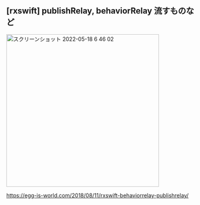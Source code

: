 ## [rxswift] publishRelay, behaviorRelay 流すものなど

<img width="400" alt="スクリーンショット 2022-05-18 6 46 02" src="https://user-images.githubusercontent.com/16571394/168915462-ff23757e-26c4-49e5-87cd-334a1ed075cd.png">

https://egg-is-world.com/2018/08/11/rxswift-behaviorrelay-publishrelay/
